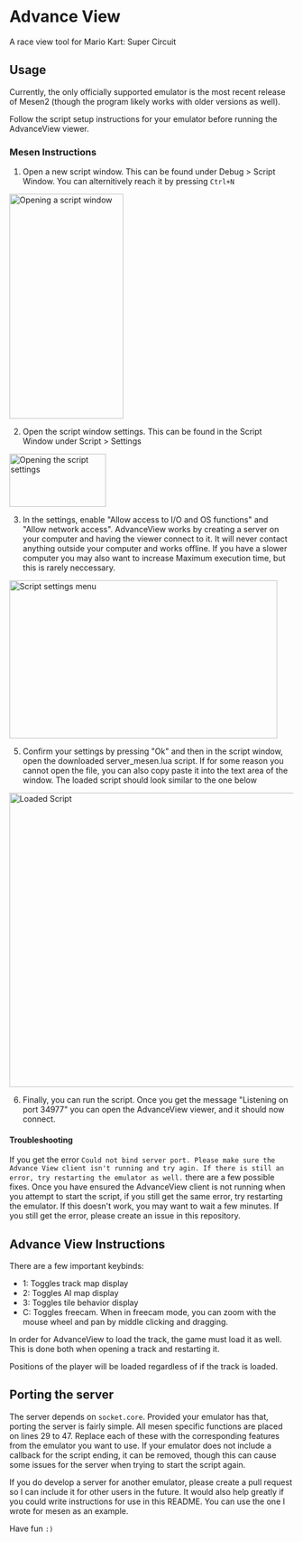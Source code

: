 # Advance View
A race view tool for Mario Kart: Super Circuit

## Usage
Currently, the only officially supported emulator is the most recent release of Mesen2 (though the program likely works with older versions as well).

Follow the script setup instructions for your emulator before running the AdvanceView viewer.
### Mesen Instructions
1. Open a new script window. This can be found under Debug > Script Window. You can alternitively reach it by pressing `Ctrl+N`
<img width="202" height="398" alt="Opening a script window" src="https://github.com/user-attachments/assets/8a9c40f7-ed1e-418c-b44e-ea903f5562ce" />

2. Open the script window settings. This can be found in the Script Window under Script > Settings
<img width="171" height="94" alt="Opening the script settings" src="https://github.com/user-attachments/assets/c62b81fe-83f9-4fcf-a6f5-78907b23c516" />

3. In the settings, enable "Allow access to I/O and OS functions" and "Allow network access". AdvanceView works by creating a server on your computer and having the viewer connect to it.
 It will never contact anything outside your computer and works offline. If you have a slower computer you may also want to increase Maximum execution time, but this is rarely neccessary.
<img width="475" height="280" alt="Script settings menu" src="https://github.com/user-attachments/assets/7891465d-8c1b-49a2-acb9-3f353532dc52" />

5. Confirm your settings by pressing "Ok" and then in the script window, open the downloaded server_mesen.lua script. If for some reason you cannot open the file, you can also copy paste it into the text area of the window. The loaded script should look similar to the one below
<img width="516" height="521" alt="Loaded Script" src="https://github.com/user-attachments/assets/d540c092-1421-401e-a8ac-e2c43094f22d" />

6. Finally, you can run the script. Once you get the message "Listening on port 34977" you can open the AdvanceView viewer, and it should now connect.

#### Troubleshooting
If you get the error `Could not bind server port. Please make sure the Advance View client isn't running and try agin. If there is still an error, try restarting the emulator as well.` there are a few possible fixes.
Once you have ensured the AdvanceView client is not running when you attempt to start the script, if you still get the same error, try restarting the emulator. If this doesn't work, you may want to wait a few minutes.
If you still get the error, please create an issue in this repository.

## Advance View Instructions
There are a few important keybinds:
- 1: Toggles track map display
- 2: Toggles AI map display
- 3: Toggles tile behavior display
- C: Toggles freecam. When in freecam mode, you can zoom with the mouse wheel and pan by middle clicking and dragging.

In order for AdvanceView to load the track, the game must load it as well. This is done both when opening a track and restarting it.

Positions of the player will be loaded regardless of if the track is loaded.

## Porting the server
The server depends on `socket.core`. Provided your emulator has that, porting the server is fairly simple.  All mesen specific functions are placed on lines 29 to 47. Replace each of these with the corresponding features from the emulator you want to use.
If your emulator does not include a callback for the script ending, it can be removed, though this can cause some issues for the server when trying to start the script again.

If you do develop a server for another emulator, please create a pull request so I can include it for other users in the future. It would also help greatly if you could write instructions for use in this README. You can use the one I wrote for mesen as an example.

Have fun `:)`
